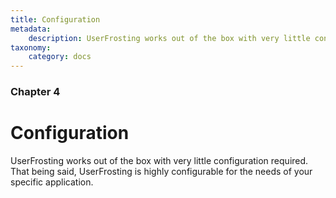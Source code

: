 ```yaml
---
title: Configuration
metadata:
    description: UserFrosting works out of the box with very little configuration required.  That being said, UserFrosting is highly configurable for the needs of your specific application.
taxonomy:
    category: docs
---
```


### Chapter 4

# Configuration

UserFrosting works out of the box with very little configuration required.  That being said, UserFrosting is highly configurable for the needs of your specific application.
